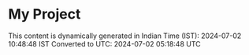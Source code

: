 # My Project

This content is dynamically generated in Indian Time (IST): 2024-07-02 10:48:48 IST
Converted to UTC: 2024-07-02 05:18:48 UTC
